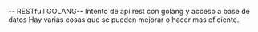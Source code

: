 -- RESTfull GOLANG--
Intento de api rest con golang y acceso a base de datos
Hay varias cosas que se pueden mejorar o hacer mas eficiente.
